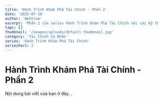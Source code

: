 ```yaml
---
title: 'Hành Trình Khám Phá Tài Chính - Phần 2'
date: '2025-07-19'
author: 'Wehttam'
excerpt: 'Phần 2 của series Hành Trình Khám Phá Tài Chính với các kỹ thuật và ví dụ thực tế.'
tags: []
thumbnail: '/images/uploads/default-thumbnail.jpg'
category: 'Tài Chính Cá Nhân'
series: 'Hành Trình Khám Phá Tài Chính'
seriesPart: 2
---
```


# Hành Trình Khám Phá Tài Chính - Phần 2

Nội dung bài viết của bạn ở đây...
